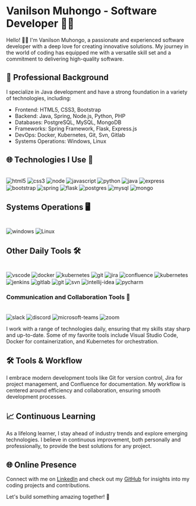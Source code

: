# Vanilson Muhongo - Software Developer 👨‍💻

Hello! 👋🏾 I'm Vanilson Muhongo, a passionate and experienced software developer with a deep love for creating innovative solutions. My journey in the world of coding has equipped me with a versatile skill set and a commitment to delivering high-quality software.

## 💼 Professional Background

I specialize in Java development and have a strong foundation in a variety of technologies, including:

- Frontend: HTML5, CSS3, Bootstrap
- Backend: Java, Spring, Node.js, Python, PHP
- Databases: PostgreSQL, MySQL, MongoDB
- Frameworks: Spring Framework, Flask, Express.js
- DevOps: Docker, Kubernetes, Git, Svn, Gitlab
- Systems Operations: Windows, Linux

## 🌐 Technologies I Use 🚀
<div style="display:inline_block"><br/>
  <img align="center" alt="html5" src="https://img.shields.io/badge/HTML5-E34F26?style=for-the-badge&logo=html5&logoColor=white"/>
  <img align="center" alt="css3" src="https://img.shields.io/badge/CSS3-1572B6?style=for-the-badge&logo=css3&logoColor=white"/>
  <img align="center" alt="node" src="https://img.shields.io/badge/Node.js-43853D?style=for-the-badge&logo=node.js&logoColor=white"/>
  <img align="center" alt="javascript" src="https://img.shields.io/badge/JavaScript-323330?style=for-the-badge&logo=javascript&logoColor=F7DF1E"/>
  <img align="center" alt="python" src="https://img.shields.io/badge/Python-14354C?style=for-the-badge&logo=python&logoColor=white"/>
  <img align="center" alt="java" src="https://img.shields.io/badge/Java-ED8B00?style=for-the-badge&logo=java&logoColor=white"/>
  <img align="center" alt="express" src="https://img.shields.io/badge/Express.js-404D59?style=for-the-badge"/>
  <img align="center" alt="bootstrap" src="https://img.shields.io/badge/Bootstrap-563D7C?style=for-the-badge&logo=bootstrap&logoColor=white"/>
  <img align="center" alt="spring" src="https://img.shields.io/badge/Spring-6DB33F?style=for-the-badge&logo=spring&logoColor=white"/>
  <img align="center" alt="flask" src="https://img.shields.io/badge/Flask-000000?style=for-the-badge&logo=flask&logoColor=white"/>
  <img align="center" alt="postgres" src="https://img.shields.io/badge/PostgreSQL-316192?style=for-the-badge&logo=postgresql&logoColor=white"/>
  <img align="center" alt="mysql" src="https://img.shields.io/badge/MySQL-00000F?style=for-the-badge&logo=mysql&logoColor=white"/>
  <img align="center" alt="mongo" src="https://img.shields.io/badge/MongoDB-4EA94B?style=for-the-badge&logo=mongodb&logoColor=white"/>
</div>

## Systems Operations 🖥️
<div style="display:inline_block"><br/>
  <img align="center" alt="windows" src="https://img.shields.io/badge/Windows-0078D6?style=for-the-badge&logo=windows&logoColor=white"/>
  <img align="center" alt="Linux" src="https://img.shields.io/badge/Linux-FCC624?style=for-the-badge&logo=linux&logoColor=black"/>
</div>

## Other Daily Tools 🛠️
<div style="display:inline_block"><br/>
  <img align="center" alt="vscode" src="https://img.shields.io/badge/VSCode-007ACC?style=for-the-badge&logo=visual-studio-code&logoColor=white"/>
  <img align="center" alt="docker" src="https://img.shields.io/badge/Docker-2496ED?style=for-the-badge&logo=docker&logoColor=white"/>
  <img align="center" alt="kubernetes" src="https://img.shields.io/badge/Kubernetes-326CE5?style=for-the-badge&logo=kubernetes&logoColor=white"/>
  <img align="center" alt="git" src="https://img.shields.io/badge/Git-F05032?style=for-the-badge&logo=git&logoColor=white"/>
  <img align="center" alt="jira" src="https://img.shields.io/badge/Jira-0052CC?style=for-the-badge&logo=jira&logoColor=white"/>
  <img align="center" alt="confluence" src="https://img.shields.io/badge/Confluence-172B4D?style=for-the-badge&logo=confluence&logoColor=white"/>
  <img align="center" alt="kubernetes" src="https://img.shields.io/badge/Kubernetes-326CE5?style=for-the-badge&logo=kubernetes&logoColor=white"/>
  <img align="center" alt="jenkins" src="https://img.shields.io/badge/Jenkins-D24939?style=for-the-badge&logo=jenkins&logoColor=white"/>
  <img align="center" alt="gitlab" src="https://img.shields.io/badge/GitLab-FCA121?style=for-the-badge&logo=gitlab&logoColor=white"/>
  <img align="center" alt="git" src="https://img.shields.io/badge/Git-F05032?style=for-the-badge&logo=git&logoColor=white"/>
  <img align="center" alt="svn" src="https://img.shields.io/badge/Subversion-809CC9?style=for-the-badge&logo=subversion&logoColor=white"/>
  <img align="center" alt="intellij-idea" src="https://img.shields.io/badge/IntelliJ_IDEA-000000?style=for-the-badge&logo=intellij-idea&logoColor=white"/>
  <img align="center" alt="pycharm" src="https://img.shields.io/badge/PyCharm-000000?style=for-the-badge&logo=pycharm&logoColor=white"/>
</div>

### Communication and Collaboration Tools 📡
<div style="display:inline_block"><br/>
  <img align="center" alt="slack" src="https://img.shields.io/badge/Slack-4A154B?style=for-the-badge&logo=slack&logoColor=white"/>
  <img align="center" alt="discord" src="https://img.shields.io/badge/Discord-7289DA?style=for-the-badge&logo=discord&logoColor=white"/>
  <img align="center" alt="microsoft-teams" src="https://img.shields.io/badge/Microsoft_Teams-6264A7?style=for-the-badge&logo=microsoft-teams&logoColor=white"/>
  <img align="center" alt="zoom" src="https://img.shields.io/badge/Zoom-2D8CFF?style=for-the-badge&logo=zoom&logoColor=white"/>
</div>


I work with a range of technologies daily, ensuring that my skills stay sharp and up-to-date.
Some of my favorite tools include Visual Studio Code, Docker for containerization, and Kubernetes for orchestration.

## 🛠️ Tools & Workflow

I embrace modern development tools like Git for version control, Jira for project management, and Confluence for documentation. 
My workflow is centered around efficiency and collaboration, ensuring smooth development processes.

## 📈 Continuous Learning

As a lifelong learner, I stay ahead of industry trends and explore emerging technologies. 
I believe in continuous improvement, both personally and professionally, to provide the best solutions for any project.

## 🌐 Online Presence

Connect with me on [LinkedIn](https://linkedin.com/in/vanilson-muhongo-developer) and check out my [GitHub](https://github.com/edsonwade) for insights into my coding projects and contributions.

Let's build something amazing together! 🚀
